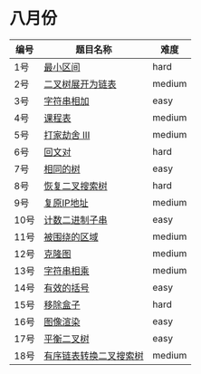# 八月份

**编号**|**题目名称**|**难度**
--------|------------|-------
1号|[最小区间](./第1题%20632.%20最小区间)|hard
2号|[二叉树展开为链表](./第2题%20114.%20二叉树展开为链表)|medium
3号|[字符串相加](./第3题%20415.%20字符串相加)|easy
4号|[课程表](./第4题%20207.%20课程表)|medium
5号|[打家劫舍 III](./第5题%20337.%20打家劫舍%20III)|medium
6号|[回文对](./第6题%20336.%20回文对)|hard
7号|[相同的树](./第7题%20100.%20相同的树)|easy
8号|[恢复二叉搜索树](./第8题%2099.%20恢复二叉搜索树)|hard
9号|[复原IP地址](./第9题%2093.%20复原IP地址)|medium
10号|[计数二进制子串](./第10题%20696.%20计数二进制子串)|easy
11号|[被围绕的区域](./第11题%20130.%20被围绕的区域)|medium
12号|[克隆图](./第12题%20133.%20克隆图)|medium
13号|[字符串相乘](./第13题%2043.%20字符串相乘)|medium
14号|[有效的括号](./第14题%2020.%20有效的括号)|easy
15号|[移除盒子](./第15题%20546.%20移除盒子)|hard
16号|[图像渲染](./第16题%20733.%20图像渲染)|easy
17号|[平衡二叉树](./第17题%20110.%20平衡二叉树)|easy
18号|[有序链表转换二叉搜索树](./第18题%20109.%20有序链表转换二叉搜索树)|medium
